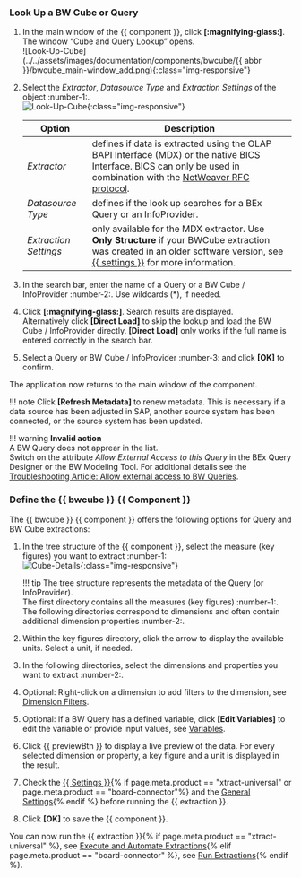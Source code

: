 
### Look Up a BW Cube or Query

1. In the main window of the {{ component }}, click **[:magnifying-glass:]**. The window “Cube and Query Lookup” opens.<br>
![Look-Up-Cube](../../assets/images/documentation/components/bwcube/{{ abbr }}/bwcube_main-window_add.png){:class="img-responsive"}
2. Select the *Extractor*, *Datasource Type* and *Extraction Settings* of the object :number-1:.<br>
![Look-Up-Cube](../../assets/images/documentation/components/bwcube/bwcube_look-up.png){:class="img-responsive"} 

	| Option                             | Description |
	|------------------------------------|---------------------------------------------------------------------------------------------|
	| *Extractor*   | defines if data is extracted using the OLAP BAPI Interface (MDX) or the native BICS Interface. BICS can only be used in combination with the [NetWeaver RFC protocol](../sap-connection/settings.md/#rfc-libraries). |
	| *Datasource Type* | defines if the look up searches for a BEx Query or an InfoProvider.  | 
	| *Extraction Settings*  | only available for the MDX extractor. Use **Only Structure** if your BWCube extraction was created in an older software version, see [{{ settings }}](settings.md) for more information. | 

3.  In the search bar, enter the name of a Query or a BW Cube / InfoProvider :number-2:. Use wildcards (*), if needed.
3. Click **[:magnifying-glass:]**. Search results are displayed.<br>
Alternatively click **[Direct Load]** to skip the lookup and load the BW Cube / InfoProvider directly. 
**[Direct Load]** only works if the full name is entered correctly in the search bar.
4. Select a Query or BW Cube / InfoProvider :number-3: and click **[OK]** to confirm.

The application now returns to the main window of the component.

!!! note
	Click **[Refresh Metadata]** to renew metadata. 
	This is necessary if a data source has been adjusted in SAP, another source system has been connected, or the source system has been updated.

!!! warning
	**Invalid action**<br>
	A BW Query does not apprear in the list. <br>
	Switch on the attribute *Allow External Access to this Query* in the BEx Query Designer or the BW Modeling Tool.
	For additional details see the [Troubleshooting Article: Allow external access to BW Queries](https://support.theobald-software.com/helpdesk/KB/View/13800-allow-external-access-to-bw-queries). 


### Define the {{ bwcube }}  {{ Component }}

The {{ bwcube }} {{ component }} offers the following options for Query and BW Cube extractions:

1. In the tree structure of the {{ component }}, select the measure (key figures) you want to extract :number-1: <br>
![Cube-Details](../../assets/images/documentation/components/bwcube/cube-measures.png){:class="img-responsive"}

	!!! tip 
		The tree structure represents the metadata of the Query (or InfoProvider). <br>
		The first directory contains all the measures (key figures) :number-1:. 
		The following directories correspond to dimensions and often contain additional dimension properties :number-2:. 

2. Within the key figures directory, click the arrow to display the available units. Select a unit, if needed.
3. In the following directories, select the dimensions and properties you want to extract :number-2:.
4. Optional: Right-click on a dimension to add filters to the dimension, see [Dimension Filters](variables-and-filters.md/#set-dimension-filters).
5. Optional: If a BW Query has a defined variable, click **[Edit Variables]** to edit the variable or provide input values, see [Variables](variables-and-filters.md/#edit-variables).
6. Click {{ previewBtn }} to display a live preview of the data. For every selected dimension or property, a key figure and a unit is displayed in the result. 
7. Check the [{{ Settings }}](settings.md){% if page.meta.product == "xtract-universal" or page.meta.product == "board-connector"%} and the [General Settings](general-settings.md){% endif %} before running the {{ extraction }}.
8. Click **[OK]** to save the {{ component }}.

You can now run the {{ extraction }}{% if page.meta.product == "xtract-universal" %}, see [Execute and Automate Extractions](../execute-and-automate/index.md){% elif page.meta.product == "board-connector" %}, see [Run Extractions](../run-extractions.md){% endif %}.

